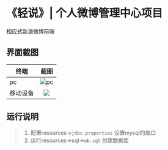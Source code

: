 # 《轻说》| 个人微博管理中心项目

相应式新浪微博前端

## 界面截图

终端|截图
-|-
pc|![pc](https://upload-images.jianshu.io/upload_images/24889239-ad057dfe4abffebd.png?imageMogr2/auto-orient/strip%7CimageView2/2/w/1240)
移动设备|<div align=center><img src="https://upload-images.jianshu.io/upload_images/24889239-e15f01487c9aa8e3.png?imageMogr2/auto-orient/strip%7CimageView2/2/w/1240"><div>


## 运行说明
> 1. 配置resources->`jdbc.properties` 设置mysql的端口
> 2. 运行resources->sql->`wb.sql` 创建数据库
